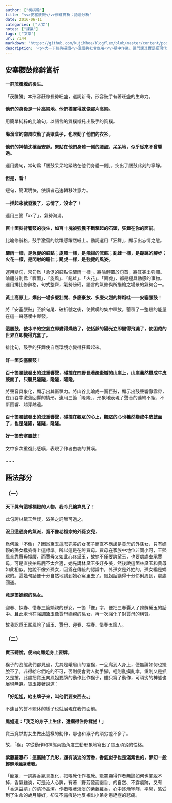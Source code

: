 ```yaml
---
author: ["柯棋瀚"]
title: "<v>安塞腰鼓</v>修辭賞析；語法分析"
date: 2016-06-11
categories: ["人文"]
notes: ["課業"]
tags: ["文學"]
url: /144
markdown: 'https://github.com/kujihhoe/blogflex/blob/master/content/post/144<v>安塞腰鼓</v>修辭賞析等.md'
description: '<p>大一下經典硏讀<v>漢語與社會應用</v>期中作業。這門課其實是把現代漢語的各部分都講了一下，大家期末分數奇低，被同學們口耳相傳拉入了黑名單，不知現在怎樣。不過幾位老師教學水平都非常髙，比歷史學院的老師好多了。而且這樣的作業很有針對性，比歷史學院老師讓學生隨便寫篇論文有用多了。哎，不想說歷史學院的課了。</p><p>繁簡自動轉換，可能有誤。</p>'
---
```


## <v>安塞腰鼓</v>修辭賞析

#### 一群茂騰騰的後生。

「茂騰騰」本形容莊稼長勢旺盛，選詞新奇，形容鼓手有著旺盛的生命力。

#### 他們的身後是一片高粱地。他們樸實得就像那片高粱。

用簡單純粹的比喻句，以語言的質樸襯托出鼓手的質樸。

#### 噝溜溜的南風吹動了高粱葉子，也吹動了他們的衣衫。

#### 他們的神情沈穩而安靜。緊貼在他們身體一側的腰鼓，呆呆地，似乎從來不曾響過。

運用變句，常句爲「腰鼓呆呆地緊貼在他們身體一側」，突出了腰鼓此刻的寧靜。

#### 但是，看！

短句，簡潔明快，使讀者迅速轉移注意力。

#### 一捶起來就發狠了，忘情了，沒命了！

連用三箇「xx了」，氣勢洶湧。

#### 百十箇斜背響鼓的後生，如百十塊被強震不斷擊起的石頭，狂舞在你的面前。

比喻修辭格，鼓手激蕩的跳躍感躍然紙上。動詞選用「狂舞」，顯示出忘情之態。

#### 驟雨一樣，是急促的鼓點；旋風一樣，是飛揚的流蘇；亂蛙一樣，是蹦跳的腳步；火花一樣，是閃射的瞳仁；鬭虎一樣，是強健的風姿。

運用變句，常句爲「急促的鼓點像驟雨一樣」。將喻體置於句首，將其突出強調。喻體分別爲「驟雨」、「旋風」、「亂蛙」、「火花」、「鬭虎」，都是極具動感的事物。運用排比修辭格，句式整齊，氣勢磅礡，語言的氣勢與所描繪之場景的氣勢合一。

#### 黃土高原上，爆出一場多麼壯闊、多麼豪放、多麼火烈的舞蹈哇——安塞腰鼓！

將「安塞腰鼓」至於句尾、破折號之後，使贊嘆的集中釋放。蓄積了一整段的能量在這一聲感嘆中爆發。

#### 這腰鼓，使冰冷的空氣立即變得燥熱了，使恬靜的陽光立即變得飛濺了，使困倦的世界立即變得亢奮了。

排比句，鼓手的狂舞使自然環境亦變得狂躁起來。

#### 好一箇安塞腰鼓！

#### 百十箇腰鼓發出的沈重響聲，碰撞在四野長著酸棗樹的山崖上，山崖驀然變成牛皮鼓面了，只聽見隆隆，隆隆，隆隆。

將聲音具象化，顯示出其衝擊力。將山谷比喻成一面巨鼓，顯示出鼓聲響徹雲霄，在山谷中激蕩回響的情形。連用三箇「隆隆」，形象地表現了聲音的連綿不絕、不斷回響、越穿越遠。

#### 百十箇腰鼓發出的沈重響聲，碰撞在觀眾的心上，觀眾的心也驀然變成牛皮鼓面了，也是隆隆，隆隆，隆隆。

#### 好一箇安塞腰鼓！

文中多次重復此感嘆，表現了作者由衷的贊嘆。

#### ……

## 語法部分

### （一）

#### 天下眞有這樣標緻的人物，我今兒纔算見了！

此句誇林黛玉無疑，溢美之詞無可過之。

#### 況且這通身的氣派，竟不像老祖宗的外孫女兒，

爲何說「不像」？因爲黛玉這麼完美的女孩子簡直不應該是賈母的外孫女，只有嫡親的孫女纔夠得上這標準。所以這是在誇賈母。賈母在家族中地位非同小可，王熙鳳全靠賈母撐腰，而賈母又如此心疼黛玉，故她不僅要誇黛玉，也要處處奉承賈母，可是直接拍馬屁不太合適，她先講林黛玉多好多美，然後說這箇林黛玉和賈母如此相似。她說不像外孫女，因爲在傳統的認識中，外孫女是外姓的，孫女纔是嫡親的。這幾句話便十分自然地講到她心窩里去了。鳳姐話講得十分伶俐周到，處處圓通。

#### 竟是箇嫡親的孫女。

迎春、探春、惜春三箇嫡親的孫女。一箇「像」字，便把三春囊入了誇獎黛玉的話中。且此處也在強調黛玉像賈母嫡親的孫女，再一次強化了對賈母的稱贊。

故我認爲王熙鳳誇了黛玉、賈母、迎春、探春、惜春五箇人。

### （二）

#### 寶玉聽說，便`猴`向鳳姐身上要牌。

猴子的姿態我們都見過，尤其是峨眉山的靈猴，一旦爬到人身上，便無論如何也擺脫不了。非得給它們吃的不可，否則便會對人動手腳，輕則亂摸亂拿，重則又是抓又是搶。此處把寶玉向鳳姐要牌的動作比作猴子，雖只寫了動作，可頑劣的神態也展現無遺。寶玉接著說道：

#### 「好姐姐，給出牌子來，叫他們要東西去。」

不達目的誓不罷休的樣子也就展現在我們面前。

#### 鳳姐道：「我乏的身子上生疼，還擱得住你揉搓！」

寶玉竟然對女生做出這樣的動作，那也和猴子的頑劣差不多了。

故，「猴」字從動作和神態兩箇角度生動形象地寫出了寶玉頑劣的性格。

#### <v>紫藤蘿瀑布</v>：這裏除了光彩，還有淡淡的芳香，香氣似乎也是淺紫色的，夢幻一般輕輕地`籠罩`著我。

「籠罩」一詞將香氣具象化，把嗅覺化作視覺。籠罩顯得作者無論如何也擺脫不掉，香氣雖淡，可是沁人心脾，有著「野芳發而幽香」的自然、不露痕跡，又有「香遠益清」的清冷高潔。作者嗅著淡淡的紫藤蘿香，心中逐漸寧靜、平息，感受到了生命的歲月靜好，卻又不露痕跡地反襯出小弟身患絕症的悲痛。
